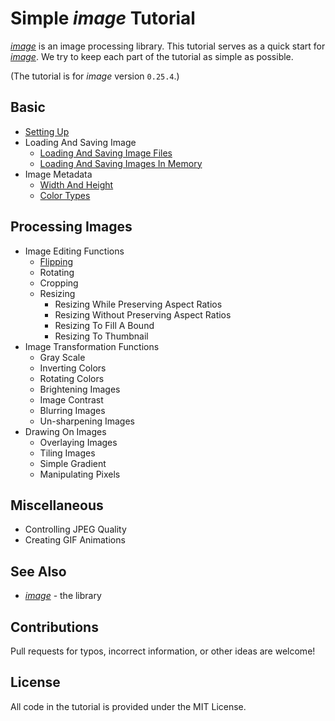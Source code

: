 # Simple *image* Tutorial

[*image*](https://github.com/image-rs/image) is an image processing library.
This tutorial serves as a quick start for [*image*](https://github.com/image-rs/image).
We try to keep each part of the tutorial as simple as possible.

(The tutorial is for *image* version `0.25.4`.)

## Basic

* [Setting Up](./tutorial/setting_up.md)
* Loading And Saving Image
  * [Loading And Saving Image Files](./tutorial/loading_and_saving_image_files.md)
  * [Loading And Saving Images In Memory](./tutorial/loading_and_saving_images_in_memory.md)
* Image Metadata
  * [Width And Height](./tutorial/width_and_height.md)
  * [Color Types](./tutorial/color_types.md)

## Processing Images

* Image Editing Functions
  * [Flipping](./tutorial/flipping.md)
  * Rotating
  * Cropping
  * Resizing
    * Resizing While Preserving Aspect Ratios
    * Resizing Without Preserving Aspect Ratios
    * Resizing To Fill A Bound
    * Resizing To Thumbnail
* Image Transformation Functions
  * Gray Scale
  * Inverting Colors
  * Rotating Colors
  * Brightening Images
  * Image Contrast
  * Blurring Images
  * Un-sharpening Images
* Drawing On Images
  * Overlaying Images
  * Tiling Images
  * Simple Gradient
  * Manipulating Pixels

## Miscellaneous

* Controlling JPEG Quality
* Creating GIF Animations

## See Also

* [*image*](https://github.com/image-rs/image) - the library

## Contributions

Pull requests for typos, incorrect information, or other ideas are welcome!

## License

All code in the tutorial is provided under the MIT License.
